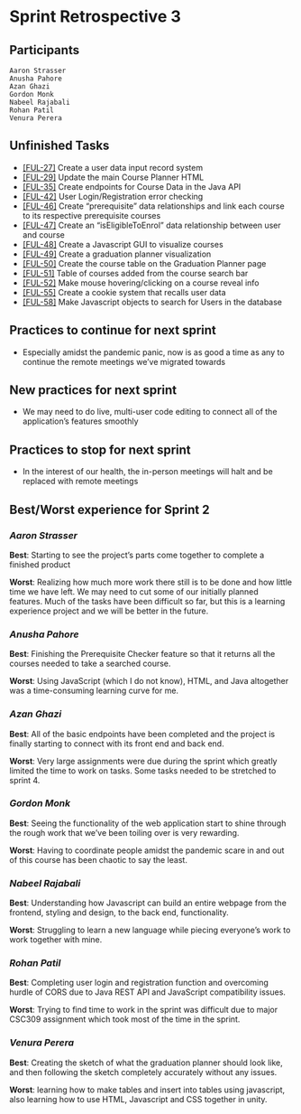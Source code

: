 # Sprint Retrospective 3

## Participants
    Aaron Strasser
    Anusha Pahore
    Azan Ghazi
    Gordon Monk
    Nabeel Rajabali
    Rohan Patil
    Venura Perera

## Unfinished Tasks
- [[FUL-27]](https://mcsapps.utm.utoronto.ca/jira/browse/FUL-27) Create a user data input record system
- [[FUL-29]](https://mcsapps.utm.utoronto.ca/jira/browse/FUL-29) Update the main Course Planner HTML
- [[FUL-35]](https://mcsapps.utm.utoronto.ca/jira/browse/FUL-35) Create endpoints for Course Data in the Java API
- [[FUL-42]](https://mcsapps.utm.utoronto.ca/jira/browse/FUL-42) User Login/Registration error checking
- [[FUL-46]](https://mcsapps.utm.utoronto.ca/jira/browse/FUL-46) Create “prerequisite” data relationships and link each course to its respective prerequisite courses
- [[FUL-47]](https://mcsapps.utm.utoronto.ca/jira/browse/FUL-47) Create an “isEligibleToEnrol” data relationship between user and course
- [[FUL-48]](https://mcsapps.utm.utoronto.ca/jira/browse/FUL-48) Create a Javascript GUI to visualize courses
- [[FUL-49]](https://mcsapps.utm.utoronto.ca/jira/browse/FUL-49) Create a graduation planner visualization
- [[FUL-50]](https://mcsapps.utm.utoronto.ca/jira/browse/FUL-50) Create the course table on the Graduation Planner page
- [[FUL-51]](https://mcsapps.utm.utoronto.ca/jira/browse/FUL-51) Table of courses added from the course search bar
- [[FUL-52]](https://mcsapps.utm.utoronto.ca/jira/browse/FUL-52) Make mouse hovering/clicking on a course reveal info
- [[FUL-55]](https://mcsapps.utm.utoronto.ca/jira/browse/FUL-55) Create a cookie system that recalls user data
- [[FUL-58]](https://mcsapps.utm.utoronto.ca/jira/browse/FUL-58) Make Javascript objects to search for Users in the database

## Practices to continue for next sprint
- Especially amidst the pandemic panic, now is as good a time as any to continue the remote meetings we’ve migrated towards

## New practices for next sprint
- We may need to do live, multi-user code editing to connect all of the application’s features smoothly

## Practices to stop for next sprint
- In the interest of our health, the in-person meetings will halt and be replaced with remote meetings

## Best/Worst experience for Sprint 2

### *Aaron Strasser*
**Best**: Starting to see the project’s parts come together to complete a finished product

**Worst**: Realizing how much more work there still is to be done and how little time we have left. We may need to cut some of our initially planned features. Much of the tasks have been difficult so far, but this is a learning experience project and we will be better in the future.

### *Anusha Pahore*
**Best**: Finishing the Prerequisite Checker feature so that it returns all the courses needed to take a searched course.

**Worst**: Using JavaScript (which I do not know), HTML, and Java altogether was a time-consuming learning curve for me.

### *Azan Ghazi*
**Best**: All of the basic endpoints have been completed and the project is finally starting to connect with its front end and back end.

**Worst**: Very large assignments were due during the sprint which greatly limited the time to work on tasks. Some tasks needed to be stretched to sprint 4.

### *Gordon Monk*
**Best**: Seeing the functionality of the web application start to shine through the rough work that we’ve been toiling over is very rewarding.

**Worst**: Having to coordinate people amidst the pandemic scare in and out of this course has been chaotic to say the least.

### *Nabeel Rajabali*
**Best**: Understanding how Javascript can build an entire webpage from the frontend, styling and design, to the back end, functionality.

**Worst**: Struggling to learn a new language while piecing everyone’s work to work together with mine.

### *Rohan Patil*
**Best**: Completing user login and registration function and overcoming hurdle of CORS due to Java REST API and JavaScript compatibility issues.

**Worst**: Trying to find time to work in the sprint was difficult due to major CSC309 assignment which took most of the time in the sprint.

### *Venura Perera*
**Best**: Creating the sketch of what the graduation planner should look like, and then following the sketch completely accurately without any issues.

**Worst**: learning how to make tables and insert into tables using javascript, also learning how to use HTML, Javascript and CSS together in unity.

